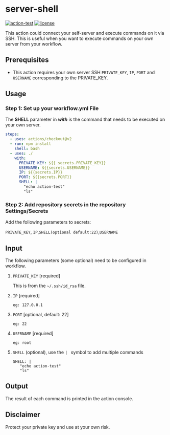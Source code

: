 # server-shell

[![action-test](https://github.com/tzzs/server-shell/actions/workflows/action-test.yml/badge.svg)](https://github.com/tzzs/server-shell/actions/workflows/action-test.yml)
[![license](https://img.shields.io/badge/license-MIT-brightgreen.svg)](https://github.com/tzzs/server-shell/blob/main/LICENSE)

This action could connect your self-server and execute commands on it via SSH. This is useful when you want to execute commands on your own server from your workflow.

## Prerequisites

- This action requires your own server SSH `PRIVATE_KEY`, `IP`, `PORT` and `USERNAME` corresponding to the PRIVATE_KEY.

## Usage

### Step 1: Set up your workflow.yml File

The **SHELL** parameter in **_with_** is the command that needs to be executed on your own server.

```yaml
steps:
  - uses: actions/checkout@v2
  - run: npm install
    shell: bash
  - uses: ./
    with:
      PRIVATE_KEY: ${{ secrets.PRIVATE_KEY}}
      USERNAME: ${{secrets.USERNAME}}
      IP: ${{secrets.IP}}
      PORT: ${{secrets.PORT}}
      SHELL: |
        "echo action-test"
        "ls"
```

### Step 2: Add repository secrets in the repository Settings/Secrets

Add the following parameters to secrets:

`PRIVATE_KEY`, `IP`,`SHELL(optional default:22)`,`USERNAME`

## Input

The following parameters (some optional) need to be configured in workflow.

1. `PRIVATE_KEY` [required]
   
   This is from the `~/.ssh/id_rsa` file.

2. `IP` [required]
   
   ```
   eg: 127.0.0.1
   ```

3. `PORT` [optional, default: 22]
   
   ```
   eg: 22
   ```

4. `USERNAME` [required]
   
   ```
   eg: root
   ```

5. `SHELL` (optional), use the `| ` symbol to add multiple commands
   
   ```shell
   SHELL: |
      "echo action-test"
      "ls"
   ```

## Output

The result of each command is printed in the action console.

## Disclaimer

Protect your private key and use at your own risk.
